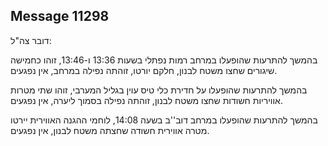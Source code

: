 ## Message 11298

דובר צה"ל:

בהמשך להתרעות שהופעלו במרחב רמות נפתלי בשעות 13:36 ו-13:46, זוהו כחמישה שיגורים שחצו משטח לבנון, חלקם יורטו, זוהתה נפילה במרחב, אין נפגעים.

בהמשך להתרעות שהופעלו על חדירת כלי טיס עוין בגליל המערבי, זוהו שתי מטרות אוויריות חשודות שחצו משטח לבנון, זוהתה נפילה בסמוך ליערה, אין נפגעים.

בהמשך להתרעות שהופעלו במרחב דוב''ב בשעה 14:08, לוחמי ההגנה האווירית יירטו מטרה אווירית חשודה שחצתה משטח לבנון, אין נפגעים.

